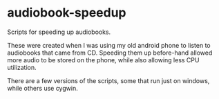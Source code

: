# audiobook-speedup

Scripts for speeding up audiobooks.

These were created when I was using my old android phone to listen to audiobooks that came from CD. Speeding them up before-hand allowed more audio to be stored on the phone, while also allowing less CPU utilization.

There are a few versions of the scripts, some that run just on windows, while others use cygwin.

